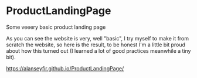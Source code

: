 # ProductLandingPage
Some veeery basic product landing page

As you can see the website is very, well "basic", I try myself to make it from scratch the website,
so here is the result, to be honest I'm a little bit proud about how this turned out
(I learned a lot of good practices meanwhile a tiny bit).

https://alanseyfir.github.io/ProductLandingPage/
